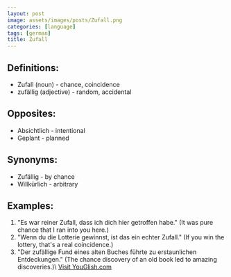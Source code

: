 ```yaml
---
layout: post
image: assets/images/posts/Zufall.png
categories: [language]
tags: [german]
title: Zufall
---
```


## Definitions:

- Zufall (noun) - chance, coincidence
- zufällig (adjective) - random, accidental

## Opposites:

- Absichtlich - intentional
- Geplant - planned

## Synonyms:

- Zufällig - by chance
- Willkürlich - arbitrary

## Examples:

1. "Es war reiner Zufall, dass ich dich hier getroffen habe." (It was pure chance that I ran into you here.)
2. "Wenn du die Lotterie gewinnst, ist das ein echter Zufall." (If you win the lottery, that's a real coincidence.)
3. "Der zufällige Fund eines alten Buches führte zu erstaunlichen Entdeckungen." (The chance discovery of an old book led to amazing discoveries.)\ <a id="yg-widget-0" class="youglish-widget" data-query="Zufall" data-lang="german" data-components="8412" data-auto-start="0" data-bkg-color="theme_light" data-title="How%20to%20pronounce%20Zufall%20in%20German"  rel="nofollow" href="https://youglish.com">Visit YouGlish.com</a><script async src="https://youglish.com/public/emb/widget.js" charset="utf-8"></script>